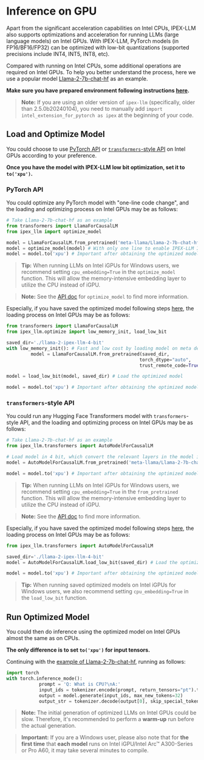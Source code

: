 # Inference on GPU 

Apart from the significant acceleration capabilities on Intel CPUs, IPEX-LLM also supports optimizations and acceleration for running LLMs (large language models) on Intel GPUs. With IPEX-LLM, PyTorch models (in FP16/BF16/FP32) can be optimized with low-bit quantizations (supported precisions include INT4, INT5, INT8, etc). 

Compared with running on Intel CPUs, some additional operations are required on Intel GPUs. To help you better understand the process, here we use a popular model [Llama-2-7b-chat-hf](https://huggingface.co/meta-llama/Llama-2-7b-chat-hf) as an example. 

**Make sure you have prepared environment following instructions [here](../install_gpu.html).** 

> **Note:** 
> If you are using an older version of `ipex-llm` (specifically, older than 2.5.0b20240104), you need to manually add `import intel_extension_for_pytorch as ipex` at the beginning of your code. 

## Load and Optimize Model 

You could choose to use [PyTorch API](./optimize_model.html) or [`transformers`-style API](./transformers_style_api.html) on Intel GPUs according to your preference. 

**Once you have the model with IPEX-LLM low bit optimization, set it to `to('xpu')`.** 

### PyTorch API 

You could optimize any PyTorch model with "one-line code change", and the loading and optimizing process on Intel GPUs may be as follows: 

```python 
# Take Llama-2-7b-chat-hf as an example 
from transformers import LlamaForCausalLM 
from ipex_llm import optimize_model 

model = LlamaForCausalLM.from_pretrained('meta-llama/Llama-2-7b-chat-hf', torch_dtype='auto', low_cpu_mem_usage=True) 
model = optimize_model(model) # With only one line to enable IPEX-LLM INT4 optimization 
model = model.to('xpu') # Important after obtaining the optimized model 
``` 
> **Tip:** 
> When running LLMs on Intel iGPUs for Windows users, we recommend setting `cpu_embedding=True` in the `optimize_model` function. This will allow the memory-intensive embedding layer to utilize the CPU instead of iGPU. 

> **Note:** See the [API doc](../../../PythonAPI/LLM/optimize.html#ipex_llm.optimize_model) for `optimize_model` to find more information. 

Especially, if you have saved the optimized model following steps [here](./optimize_model.html#save), the loading process on Intel GPUs may be as follows: 

```python 
from transformers import LlamaForCausalLM 
from ipex_llm.optimize import low_memory_init, load_low_bit 

saved_dir='./llama-2-ipex-llm-4-bit' 
with low_memory_init(): # Fast and low cost by loading model on meta device 
         model = LlamaForCausalLM.from_pretrained(saved_dir, 
                                                 torch_dtype="auto", 
                                                 trust_remote_code=True) 

model = load_low_bit(model, saved_dir) # Load the optimized model 

model = model.to('xpu') # Important after obtaining the optimized model 
``` 

### `transformers`-style API 

You could run any Hugging Face Transformers model with `transformers`-style API, and the loading and optimizing process on Intel GPUs may be as follows: 
```python 
# Take Llama-2-7b-chat-hf as an example 
from ipex_llm.transformers import AutoModelForCausalLM 

# Load model in 4 bit, which convert the relevant layers in the model into INT4 format 
model = AutoModelForCausalLM.from_pretrained('meta-llama/Llama-2-7b-chat-hf', load_in_4bit=True) 

model = model.to('xpu') # Important after obtaining the optimized model 
``` 
> **Tip:** 
> When running LLMs on Intel iGPUs for Windows users, we recommend setting `cpu_embedding=True` in the `from_pretrained` function. This will allow the memory-intensive embedding layer to utilize the CPU instead of iGPU. 

> **Note:**  See the [API doc](../../../PythonAPI/LLM/transformers.html#hugging-face-transformers-automodel) to find more information. 

Especially, if you have saved the optimized model following steps [here](./hugging_face_format.html#save-load), the loading process on Intel GPUs may be as follows: 
```python 
from ipex_llm.transformers import AutoModelForCausalLM 

saved_dir='./llama-2-ipex-llm-4-bit' 
model = AutoModelForCausalLM.load_low_bit(saved_dir) # Load the optimized model 

model = model.to('xpu') # Important after obtaining the optimized model 
``` 

> **Tip:** 
> When running saved optimized models on Intel iGPUs for Windows users, we also recommend setting `cpu_embedding=True` in the `load_low_bit` function. 

## Run Optimized Model 

You could then do inference using the optimized model on Intel GPUs almost the same as on CPUs. 

**The only difference is to set `to('xpu')` for input tensors.** 

Continuing with the [example of Llama-2-7b-chat-hf](#load-and-optimize-model), running as follows: 

```python 
import torch 
with torch.inference_mode(): 
            prompt = 'Q: What is CPU?\nA:' 
            input_ids = tokenizer.encode(prompt, return_tensors="pt").to('xpu') # With .to('xpu') specifically for inference on Intel GPUs 
            output = model.generate(input_ids, max_new_tokens=32) 
            output_str = tokenizer.decode(output[0], skip_special_tokens=True) 
``` 
            
> **Note:** The initial generation of optimized LLMs on Intel GPUs could be slow. Therefore, it's recommended to perform a **warm-up** run before the actual generation. 

> **Important:** If you are a Windows user, please also note that for **the first time** that **each model** runs on Intel iGPU/Intel Arc™ A300-Series or Pro A60, it may take several minutes to compile.